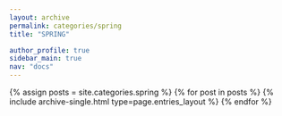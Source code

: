 ```yaml
---
layout: archive
permalink: categories/spring
title: "SPRING"

author_profile: true
sidebar_main: true
nav: "docs"
---
```



{% assign posts = site.categories.spring %}
{% for post in posts %} {% include archive-single.html type=page.entries_layout %} {% endfor %}



